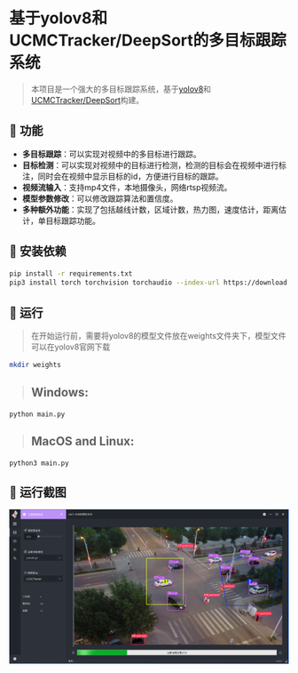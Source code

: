 # 基于yolov8和UCMCTracker/DeepSort的多目标跟踪系统

> 本项目是一个强大的多目标跟踪系统，基于[yolov8](链接)和[UCMCTracker/DeepSort](链接)构建。

## 🎯 功能

- **多目标跟踪**：可以实现对视频中的多目标进行跟踪。
- **目标检测**：可以实现对视频中的目标进行检测，检测的目标会在视频中进行标注，同时会在视频中显示目标的id，方便进行目标的跟踪。
- **视频流输入**：支持mp4文件，本地摄像头，网络rtsp视频流。
- **模型参数修改**：可以修改跟踪算法和置信度。
- **多种额外功能**：实现了包括越线计数，区域计数，热力图，速度估计，距离估计，单目标跟踪功能。


## 🚀 安装依赖
```bash
pip install -r requirements.txt
pip3 install torch torchvision torchaudio --index-url https://download.pytorch.org/whl/cu121
```
## 🏃 运行
> 在开始运行前，需要将yolov8的模型文件放在weights文件夹下，模型文件可以在yolov8官网下载

```bash
mkdir weights
```

> ## **Windows**:
```console
python main.py
```
> ## **MacOS and Linux**:
```console
python3 main.py
```

## 📸 运行截图
![image](./images/result.png)



